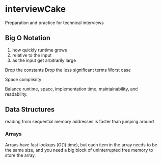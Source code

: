 # interviewCake
Preparation and practice for technical interviews

## Big O Notation
1. how quickly runtime grows
2. relative to the input
3. as the input get arbitrarily large

Drop the constants
Drop the less significant terms
Worst case

Space complexity

Balance runtime, space, implementation time, maintainability, and readability.

## Data Structures
reading from sequential memory addresses is faster than jumping around

### Arrays
Arrays have fast lookups (O(1) time), but each item in the array needs to be the same size, and you need a big block of uninterrupted free memory to store the array.
